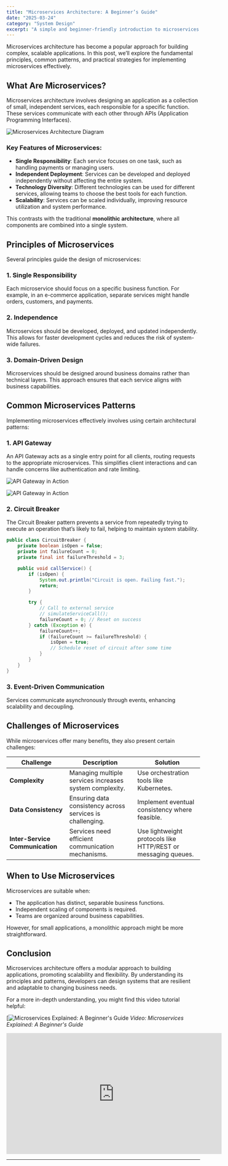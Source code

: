 ```yaml
---
title: "Microservices Architecture: A Beginner’s Guide"
date: "2025-03-24"
category: "System Design"
excerpt: "A simple and beginner-friendly introduction to microservices architecture, its principles, and how to implement it."
---
```


Microservices architecture has become a popular approach for building complex, scalable applications. In this post, we’ll explore the fundamental principles, common patterns, and practical strategies for implementing microservices effectively.

## What Are Microservices?

Microservices architecture involves designing an application as a collection of small, independent services, each responsible for a specific function. These services communicate with each other through APIs (Application Programming Interfaces).

![Microservices Architecture Diagram](https://miro.medium.com/v2/resize:fit:4800/format:webp/1*JIDAhbsGGTztmcJ6OxNkrg.png)  


### Key Features of Microservices:

- **Single Responsibility**: Each service focuses on one task, such as handling payments or managing users.
- **Independent Deployment**: Services can be developed and deployed independently without affecting the entire system.
- **Technology Diversity**: Different technologies can be used for different services, allowing teams to choose the best tools for each function.
- **Scalability**: Services can be scaled individually, improving resource utilization and system performance.

This contrasts with the traditional **monolithic architecture**, where all components are combined into a single system.

## Principles of Microservices

Several principles guide the design of microservices:

### 1. Single Responsibility

Each microservice should focus on a specific business function. For example, in an e-commerce application, separate services might handle orders, customers, and payments.

### 2. Independence

Microservices should be developed, deployed, and updated independently. This allows for faster development cycles and reduces the risk of system-wide failures.

### 3. Domain-Driven Design

Microservices should be designed around business domains rather than technical layers. This approach ensures that each service aligns with business capabilities.

## Common Microservices Patterns

Implementing microservices effectively involves using certain architectural patterns:

### 1. API Gateway

An API Gateway acts as a single entry point for all clients, routing requests to the appropriate microservices. This simplifies client interactions and can handle concerns like authentication and rate limiting.

![API Gateway in Action](https://media.licdn.com/dms/image/v2/D5622AQET6slCExocdw/feedshare-shrink_2048_1536/feedshare-shrink_2048_1536/0/1729155481244?e=2147483647&v=beta&t=tlO8ufqSFecZngQvrlMxBP4gM16Lbp40y7NM9EA_DTY)  


![API Gateway in Action](https://miro.medium.com/v2/resize:fit:1400/1*IaJm_J6AbO-InrGz-PlaxA.gif)

### 2. Circuit Breaker

The Circuit Breaker pattern prevents a service from repeatedly trying to execute an operation that’s likely to fail, helping to maintain system stability.

```java
public class CircuitBreaker {
    private boolean isOpen = false;
    private int failureCount = 0;
    private final int failureThreshold = 3;

    public void callService() {
        if (isOpen) {
            System.out.println("Circuit is open. Failing fast.");
            return;
        }

        try {
            // Call to external service
            // simulateServiceCall();
            failureCount = 0; // Reset on success
        } catch (Exception e) {
            failureCount++;
            if (failureCount >= failureThreshold) {
                isOpen = true;
                // Schedule reset of circuit after some time
            }
        }
    }
}

```

### 3. Event-Driven Communication

Services communicate asynchronously through events, enhancing scalability and decoupling.


## Challenges of Microservices

While microservices offer many benefits, they also present certain challenges:

| Challenge                       | Description                                                         | Solution                                         |
|---------------------------------|---------------------------------------------------------------------|--------------------------------------------------|
| **Complexity**                  | Managing multiple services increases system complexity.             | Use orchestration tools like Kubernetes.         |
| **Data Consistency**            | Ensuring data consistency across services is challenging.           | Implement eventual consistency where feasible.   |
| **Inter-Service Communication** | Services need efficient communication mechanisms.                   | Use lightweight protocols like HTTP/REST or messaging queues. |

## When to Use Microservices

Microservices are suitable when:
- The application has distinct, separable business functions.
- Independent scaling of components is required.
- Teams are organized around business capabilities.

However, for small applications, a monolithic approach might be more straightforward.

## Conclusion

Microservices architecture offers a modular approach to building applications, promoting scalability and flexibility. By understanding its principles and patterns, developers can design systems that are resilient and adaptable to changing business needs.

For a more in-depth understanding, you might find this video tutorial helpful:

[![Microservices Explained: A Beginner's Guide](https://youtu.be/pq9WUeKSjTM?list=PLJq-63ZRPdBsPWE24vdpmgeRFMRQyjvvj)
*Video: Microservices Explained: A Beginner's Guide*


<iframe 
  width="560" 
  height="315" 
  src="https://www.youtube.com/embed/TMCSJ1A6CkY" 
  title="YouTube video player" 
  frameborder="0" 
  allow="accelerometer; autoplay; clipboard-write; encrypted-media; gyroscope; picture-in-picture" 
  allowfullscreen>
</iframe>


---


